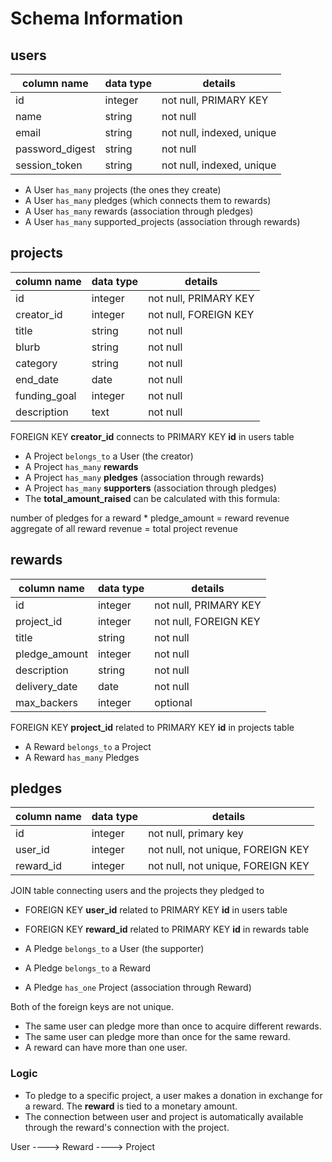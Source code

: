 # Schema Information

## users

| column name     | data type | details                   |
|-----------------|-----------|---------------------------|
| id              | integer   | not null, PRIMARY KEY     |
| name            | string    | not null                  |
| email           | string    | not null, indexed, unique |
| password_digest | string    | not null                  |
| session_token   | string    | not null, indexed, unique |

- A User `has_many` projects (the ones they create)
- A User `has_many` pledges (which connects them to rewards)
- A User `has_many` rewards (association through pledges)
- A User `has_many` supported_projects (association through rewards)

## projects

| column name         | data type | details               |
|---------------------|-----------|-----------------------|
| id                  | integer   | not null, PRIMARY KEY |
| creator_id          | integer   | not null, FOREIGN KEY |
| title               | string    | not null              |
| blurb               | string    | not null              |
| category            | string    | not null              |
| end_date            | date      | not null              |
| funding_goal        | integer   | not null              |
| description         | text      | not null              |

FOREIGN KEY **creator_id** connects to PRIMARY KEY **id** in users table

- A Project `belongs_to` a User (the creator)
- A Project `has_many` **rewards**
- A Project `has_many` **pledges** (association through rewards)
- A Project `has_many` **supporters** (association through pledges)
- The **total_amount_raised** can be calculated with this formula:

number of pledges for a reward * pledge_amount = reward revenue
aggregate of all reward revenue = total project revenue

## rewards

| column name   | data type | details               |
|---------------|-----------|-----------------------|
| id            | integer   | not null, PRIMARY KEY |
| project_id    | integer   | not null, FOREIGN KEY |
| title         | string    | not null              |
| pledge_amount | integer   | not null              |
| description   | string    | not null              |
| delivery_date | date      | not null              |
| max_backers   | integer   | optional              |

FOREIGN KEY **project_id** related to PRIMARY KEY **id** in projects table

- A Reward `belongs_to` a Project
- A Reward `has_many` Pledges

## pledges

| column name | data type | details                           |
|-------------|-----------|-----------------------------------|
| id          | integer   | not null, primary key             |
| user_id     | integer   | not null, not unique, FOREIGN KEY |
| reward_id   | integer   | not null, not unique, FOREIGN KEY |

JOIN table connecting users and the projects they pledged to

- FOREIGN KEY **user_id** related to PRIMARY KEY **id** in users table
- FOREIGN KEY **reward_id** related to PRIMARY KEY **id** in rewards table

- A Pledge `belongs_to` a User (the supporter)
- A Pledge `belongs_to` a Reward
- A Pledge `has_one` Project (association through Reward)

Both of the foreign keys are not unique.

- The same user can pledge more than once to acquire different rewards.
- The same user can pledge more than once for the same reward.
- A reward can have more than one user.

### Logic

- To pledge to a specific project, a user makes a donation in exchange for a reward. The **reward** is tied to a monetary amount.
- The connection between user and project is automatically available through the reward's connection with the project.

User ---->  Reward ----> Project

